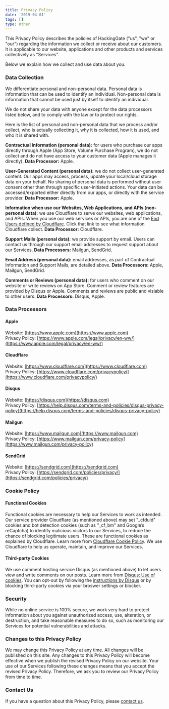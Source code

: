 ```yaml
---
title: Privacy Policy
date: '2019-04-01'
tags: []
type: Other
---
```


This Privacy Policy describes the policies of HackingGate ("us", "we" or "our") regarding the information we collect or receive about our customers. It is applicable to our website, applications and other products and services collectively as "Services".

Below we explain how we collect and use data about you.

### Data Collection

We differentiate personal and non-personal data. Personal data is information that can be used to identify an individual. Non-personal data is information that cannot be used just by itself to identify an individual.

We do not share your data with anyone except for the data processors listed below, and to comply with the law or to protect our rights.

Here is the list of personal and non-personal data that we process and/or collect, who is actually collecting it, why it is collected, how it is used, and who it is shared with.

**Contractual Information (personal data):** for users who purchase our apps directly through Apple (App Store, Volume Purchase Program), we do not collect and do not have access to your customer data (Apple manages it directly). **Data Processor:** Apple.

**User-Generated Content (personal data):** we do not collect user-generated content. Our apps may access, process, update your local/cloud storage data on your behalf. No sharing of personal data is performed without user consent other than through specific user-initiated actions. Your data can be accessed/exported either directly from our apps, or directly with the service provider. **Data Processor:** Apple.

**Information when use our Websites, Web Applications, and APIs (non-personal data):** we use Cloudflare to serve our websites, web applications, and APIs. When you use our web services or APIs, you are one of the [End Users defined by Cloudflare](https://www.cloudflare.com/privacypolicy/). Click that link to see what information Cloudflare collect. **Data Processor:** Cloudflare.

**Support Mails (personal data):** we provide support by email. Users can contact us through our support email addresses to request support about our Services. **Data Processors:** Mailgun, SendGrid.

**Email Address (personal data):** email addresses, as part of Contractual Information and Support Mails, are detailed above. **Data Processors:** Apple, Mailgun, SendGrid.

**Comments or Reviews (personal data):** for users who comment on our website or write reviews on App Store. Comment or review features are provided by Disqus or Apple. Comments and reviews are public and visiable to other users. **Data Processors:** Disqus, Apple.

### Data Processors

#### Apple

Website: [https://www.apple.com](https://www.apple.com)  
Privacy Policy: [https://www.apple.com/legal/privacy/en-ww/](https://www.apple.com/legal/privacy/en-ww/)

#### Cloudflare

Website: [https://www.cloudflare.com](https://www.cloudflare.com)  
Privacy Policy: [https://www.cloudflare.com/privacypolicy/](https://www.cloudflare.com/privacypolicy/)

#### Disqus

Website: [https://disqus.com](https://disqus.com)  
Privacy Policy: [https://help.disqus.com/terms-and-policies/disqus-privacy-policy](https://help.disqus.com/terms-and-policies/disqus-privacy-policy)

#### Mailgun

Website: [https://www.mailgun.com](https://www.mailgun.com)  
Privacy Policy: [https://www.mailgun.com/privacy-policy](https://www.mailgun.com/privacy-policy)

#### SendGrid

Website: [https://sendgrid.com](https://sendgrid.com)  
Privacy Policy: [https://sendgrid.com/policies/privacy/](https://sendgrid.com/policies/privacy/)

### Cookie Policy

#### Functional Cookies

Functional cookies are necessary to help our Services to work as intended. Our service provider Cloudflare (as mentioned above) may set "_cfduid" cookies and bot detection cookies (such as "_cf_bm" and Google’s reCaptcha) to identify malicious visitors to our Services, to reduce the chance of blocking legitimate users. These are functional cookies as explained by Cloudflare. Learn more from [Cloudflare Cookie Policy](https://www.cloudflare.com/cookie-policy/). We use Cloudflare to help us operate, maintain, and improve our Services.

#### Third-party Cookies

We use comment hosting service Disqus (as mentioned above) to let users view and write comments on our posts. Learn more from [Disqus: Use of cookies](https://help.disqus.com/user-profile/use-of-cookies). You can opt-out by following the [instructions by Disqus](https://disqus.com/data-sharing-settings/) or by blocking third-party cookies via your broswer settings or blocker.

### Security

While no online service is 100% secure, we work very hard to protect information about you against unauthorized access, use, alteration, or destruction, and take reasonable measures to do so, such as monitoring our Services for potential vulnerabilities and attacks.

### Changes to this Privacy Policy

We may change this Privacy Policy at any time. All changes will be published on this site. Any changes to this Privacy Policy will become effective when we publish the revised Privacy Policy on our website. Your use of our Services following these changes means that you accept the revised Privacy Policy. Therefore, we ask you to review our Privacy Policy from time to time.

### Contact Us

If you have a question about this Privacy Policy, please [contact us](mailto:i@hackinggate.com).
